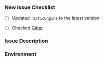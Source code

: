 <!--
### Before Open New Issue

If you have a question, first, please check [Gitter](https://gitter.im/WorldDownTown/TapticEngine). You might find the same question or the solution. Post question on Gitter if you can't find the solution.
-->

### New Issue Checklist

- [ ] Updated `TapticEngine` to the latest version
- [ ] Checked [Gitter](https://gitter.im/WorldDownTown/TapticEngine)


### Issue Description

### Environment

<!--
When you find a bug, please tell me the environment along with the situation.

[YOUR ENVIRONMENT HERE]
- Library version
- iOS version
- Swift version
-->
